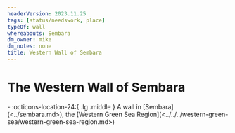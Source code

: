 ```yaml
---
headerVersion: 2023.11.25
tags: [status/needswork, place]
typeOf: wall
whereabouts: Sembara
dm_owner: mike
dm_notes: none
title: Western Wall of Sembara
---
```

# The Western Wall of Sembara
<div class="grid cards ext-narrow-margin ext-one-column" markdown>
-    :octicons-location-24:{ .lg .middle } A wall in [Sembara](<../sembara.md>), the [Western Green Sea Region](<../../../western-green-sea/western-green-sea-region.md>)  
</div>



